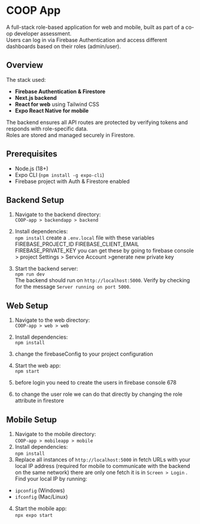 # COOP App

A full-stack role-based application for web and mobile, built as part of a co-op developer assessment.  
Users can log in via Firebase Authentication and access different dashboards based on their roles (admin/user).

## Overview

The stack used:

- **Firebase Authentication & Firestore**
- **Next.js backend**
- **React for web** using Tailwind CSS
- **Expo React Native for mobile**

The backend ensures all API routes are protected by verifying tokens and responds with role-specific data.  
Roles are stored and managed securely in Firestore.

## Prerequisites

- Node.js (18+)
- Expo CLI (`npm install -g expo-cli`)
- Firebase project with Auth & Firestore enabled

## Backend Setup

1. Navigate to the backend directory:  
   `COOP-app > backendapp > backend`
2. Install dependencies:  
   `npm install`
   create a `.env.local` file with these variables 
   FIREBASE_PROJECT_ID
FIREBASE_CLIENT_EMAIL
FIREBASE_PRIVATE_KEY 
you can get these by going to firebase console > project Settings > Service Account >generate new private key


3. Start the backend server:  
   `npm run dev`  
   The backend should run on `http://localhost:5000`. Verify by checking for the message `Server running on port 5000`.

## Web Setup

1. Navigate to the web directory:  
   `COOP-app > web > web`
2. Install dependencies:  
   `npm install`
3. change the firebaseConfig to your project configuration

4. Start the web app:  
   `npm start`
4. before login you need to create the users in firebase console 678
   
5. to change the user role we can do that directly by changing the role attribute in firestore

## Mobile Setup

1. Navigate to the mobile directory:  
   `COOP-app > mobileapp > mobile`
2. Install dependencies:  
   `npm install`
3. Replace all instances of `http://localhost:5000` in fetch URLs with your local IP address (required for mobile to communicate with the backend on the same network) there are only one fetch it is in `Screen > Login` .  
   Find your local IP by running:

- `ipconfig` (Windows)
- `ifconfig` (Mac/Linux)

4. Start the mobile app:  
   `npx expo start`
